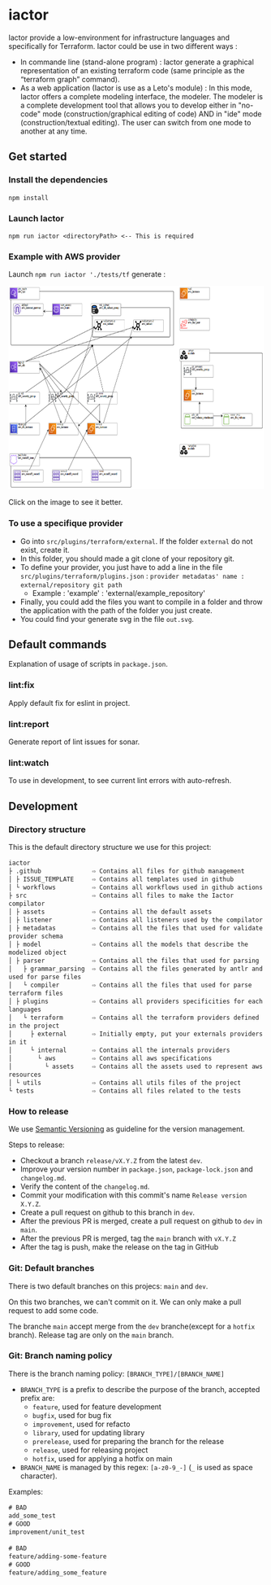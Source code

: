 # iactor

Iactor provide a low-environment for infrastructure languages and specifically for Terraform.
Iactor could be use in two different ways : 
 * In commande line (stand-alone program) : Iactor generate a graphical representation of an existing terraform code (same principle as the “terraform graph” command).
 * As a web application (Iactor is use as a Leto's module) : 
    In this mode, Iactor offers a complete modeling interface, the modeler.
    The modeler is a complete development tool that allows you to develop either in "no-code" mode (construction/graphical editing of code) AND in "ide" mode (construction/textual editing).
    The user can switch from one mode to another at any time.

## Get started 

### Install the dependencies

```
npm install
```

### Launch Iactor

```
npm run iactor <directoryPath> <-- This is required
```

### Example with AWS provider

Launch `npm run iactor './tests/tf` generate :

<div align="center">
    <img src="/src/assets/awsExampleReadme.PNG" width="800px" height="400px"</img> 
</div>

Click on the image to see it better.

### To use a specifique provider

 * Go into `src/plugins/terraform/external`. If the folder `external` do not exist, create it.
 * In this folder, you should made a git clone of your repository git.
 * To define your provider, you just have to add a line in the file `src/plugins/terraform/plugins.json` : `provider metadatas' name : external/repository git path`
   * Example : 'example' : 'external/example_repository'
 * Finally, you could add the files you want to compile in a folder and throw the application with the path of the folder you just create.
 * You could find your generate svg in the file `out.svg`.

## Default commands

Explanation of usage of scripts in `package.json`.

### lint:fix

Apply default fix for eslint in project.

### lint:report

Generate report of lint issues for sonar.

### lint:watch

To use in development, to see current lint errors with auto-refresh.

## Development

### Directory structure

This is the default directory structure we use for this project:

```
iactor
├ .github              ⇨ Contains all files for github management
│ ├ ISSUE_TEMPLATE     ⇨ Contains all templates used in github
│ └ workflows          ⇨ Contains all workflows used in github actions
├ src                  ⇨ Contains all files to make the Iactor compilator
│ ├ assets             ⇨ Contains all the default assets
│ ├ listener           ⇨ Contains all listeners used by the compilator
│ ├ metadatas          ⇨ Contains all the files that used for validate provider schema
│ ├ model              ⇨ Contains all the models that describe the modelized object 
│ ├ parser             ⇨ Contains all the files that used for parsing
│   ├ grammar_parsing  ⇨ Contains all the files generated by antlr and used for parse files
│   └ compiler         ⇨ Contains all the files that used for parse terraform files
│ ├ plugins            ⇨ Contains all providers specificities for each languages
│   └ terraform        ⇨ Contains all the terraform providers defined in the project
│     ├ external       ⇨ Initially empty, put your externals providers in it
│     └ internal       ⇨ Contains all the internals providers
│       └ aws          ⇨ Contains all aws specifications
│         └ assets     ⇨ Contains all the assets used to represent aws resources
│ └ utils              ⇨ Contains all utils files of the project
└ tests                ⇨ Contains all files related to the tests
```

### How to release

We use [Semantic Versioning](https://semver.org/spec/v2.0.0.html) as guideline for the version management.

Steps to release:
- Checkout a branch `release/vX.Y.Z` from the latest `dev`.
- Improve your version number in `package.json`, `package-lock.json` and `changelog.md`.
- Verify the content of the `changelog.md`.
- Commit your modification with this commit's name `Release version X.Y.Z`.
- Create a pull request on github to this branch in `dev`.
- After the previous PR is merged, create a pull request on github to `dev` in `main`.
- After the previous PR is merged, tag the `main` branch with `vX.Y.Z`
- After the tag is push, make the release on the tag in GitHub

### Git: Default branches

There is two default branches on this projecs: `main` and `dev`.

On this two branches, we can't commit on it. We can only make a pull request to add some code.

The branche `main` accept merge from the `dev` branche(except for a `hotfix` branch). Release tag are only on the `main` branch.

### Git: Branch naming policy

There is the branch naming policy: `[BRANCH_TYPE]/[BRANCH_NAME]`

* `BRANCH_TYPE` is a prefix to describe the purpose of the branch, accepted prefix are:
  * `feature`, used for feature development
  * `bugfix`, used for bug fix
  * `improvement`, used for refacto
  * `library`, used for updating library
  * `prerelease`, used for preparing the branch for the release
  * `release`, used for releasing project
  * `hotfix`, used for applying a hotfix on main
* `BRANCH_NAME` is managed by this regex: `[a-z0-9_-]` (`_` is used as space character).

Examples:

```
# BAD
add_some_test
# GOOD
improvement/unit_test

# BAD
feature/adding-some-feature
# GOOD
feature/adding_some_feature
```
